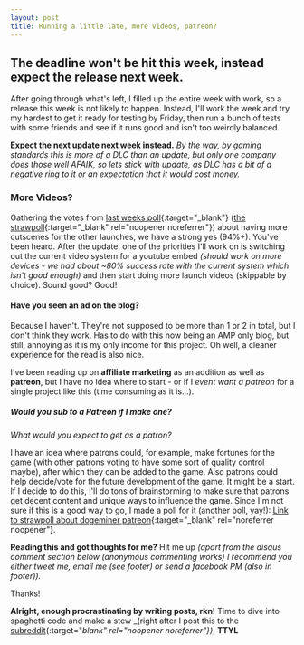 ```yaml
---
layout: post
title: Running a little late, more videos, patreon?
---
```

## The deadline won't be hit this week, instead expect the release next week.

After going through what's left, I filled up the entire week with work, so a release this week is not likely to happen. Instead, I'll work the week and try my hardest to get it ready for testing by Friday, then run a bunch of tests with some friends and see if it runs good and isn't too weirdly balanced.

**Expect the next update next week instead.** _By the way, by gaming standards this is more of a DLC than an update, but only one company does those well AFAIK, so lets stick with update, as DLC has a bit of a negative ring to it or an expectation that it would cost money._

### More Videos?

Gathering the votes from [last weeks poll](https://twitter.com/rkn_dev/status/1029267245124472833){:target="_blank"} ([the strawpoll](https://www.strawpoll.me/16250574/r){:target="_blank" rel="noopener noreferrer"}) about having more cutscenes for the other launches, we have a strong yes (94%+). You've been heard. After the update, one of the priorities I'll work on is switching out the current video system for a youtube embed _(should work on more devices - we had about ~80% success rate with the current system which isn't good enough)_ and then start doing more launch videos (skippable by choice). Sound good? Good!

#### Have you seen an ad on the blog?

Because I haven't. They're not supposed to be more than 1 or 2 in total, but I don't think they work. Has to do with this now being an AMP only blog, but still, annoying as it is my only income for this project. Oh well, a cleaner experience for the read is also nice.

I've been reading up on **affiliate marketing** as an addition as well as **patreon**, but I have no idea where to start - or if I _event want a patreon_ for a single project like this (time consuming as it is...). 

##### Would you sub to a Patreon if I make one?

_What would you expect to get as a patron?_

I have an idea where patrons could, for example, make fortunes for the game (with other patrons voting to have some sort of quality control maybe), after which they can be added to the game. Also patrons could help decide/vote for the future development of the game. It might be a start. If I decide to do this, I'll do tons of brainstorming to make sure that patrons get decent content and unique ways to influence the game. Since I'm not sure if this is a good way to go, I made a poll for it (another poll, yay!): [Link to strawpoll about dogeminer patreon](https://www.strawpoll.me/16267742){:target="_blank" rel="noreferrer noopener"}.

**Reading this and got thoughts for me?** Hit me up _(apart from the disqus comment section below (anonymous commenting works) I recommend you either tweet me, email me (see footer) or send a facebook PM (also in footer))._

Thanks!

**Alright, enough procrastinating by writing posts, rkn!** Time to dive into spaghetti code and make a stew _(right after I post this to the [subreddit](https://www.reddit.com/r/DogeMiner/){:target="_blank" rel="noopener noreferrer"})_, **TTYL**